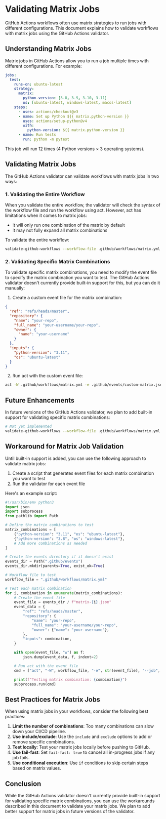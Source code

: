 # Validating Matrix Jobs

GitHub Actions workflows often use matrix strategies to run jobs with different configurations. This document explains how to validate workflows with matrix jobs using the GitHub Actions validator.

## Understanding Matrix Jobs

Matrix jobs in GitHub Actions allow you to run a job multiple times with different configurations. For example:

```yaml
jobs:
  test:
    runs-on: ubuntu-latest
    strategy:
      matrix:
        python-version: [3.8, 3.9, 3.10, 3.11]
        os: [ubuntu-latest, windows-latest, macos-latest]
    steps:
      - uses: actions/checkout@v3
      - name: Set up Python ${{ matrix.python-version }}
        uses: actions/setup-python@v4
        with:
          python-version: ${{ matrix.python-version }}
      - name: Run tests
        run: python -m pytest
```

This job will run 12 times (4 Python versions × 3 operating systems).

## Validating Matrix Jobs

The GitHub Actions validator can validate workflows with matrix jobs in two ways:

### 1. Validating the Entire Workflow

When you validate the entire workflow, the validator will check the syntax of the workflow file and run the workflow using act. However, act has limitations when it comes to matrix jobs:

- It will only run one combination of the matrix by default
- It may not fully expand all matrix combinations

To validate the entire workflow:

```bash
validate-github-workflows --workflow-file .github/workflows/matrix.yml
```

### 2. Validating Specific Matrix Combinations

To validate specific matrix combinations, you need to modify the event file to specify the matrix combination you want to test. The GitHub Actions validator doesn't currently provide built-in support for this, but you can do it manually:

1. Create a custom event file for the matrix combination:

```json
{
  "ref": "refs/heads/master",
  "repository": {
    "name": "your-repo",
    "full_name": "your-username/your-repo",
    "owner": {
      "name": "your-username"
    }
  },
  "inputs": {
    "python-version": "3.11",
    "os": "ubuntu-latest"
  }
}
```

2. Run act with the custom event file:

```bash
act -W .github/workflows/matrix.yml -e .github/events/custom-matrix.json --job test
```

## Future Enhancements

In future versions of the GitHub Actions validator, we plan to add built-in support for validating specific matrix combinations:

```bash
# Not yet implemented
validate-github-workflows --workflow-file .github/workflows/matrix.yml --matrix "python-version=3.11,os=ubuntu-latest"
```

## Workaround for Matrix Job Validation

Until built-in support is added, you can use the following approach to validate matrix jobs:

1. Create a script that generates event files for each matrix combination you want to test
1. Run the validator for each event file

Here's an example script:

```python
#!/usr/bin/env python3
import json
import subprocess
from pathlib import Path

# Define the matrix combinations to test
matrix_combinations = [
    {"python-version": "3.11", "os": "ubuntu-latest"},
    {"python-version": "3.8", "os": "windows-latest"},
    # Add more combinations as needed
]

# Create the events directory if it doesn't exist
events_dir = Path(".github/events")
events_dir.mkdir(parents=True, exist_ok=True)

# Workflow file to test
workflow_file = ".github/workflows/matrix.yml"

# Test each matrix combination
for i, combination in enumerate(matrix_combinations):
    # Create the event file
    event_file = events_dir / f"matrix-{i}.json"
    event_data = {
        "ref": "refs/heads/master",
        "repository": {
            "name": "your-repo",
            "full_name": "your-username/your-repo",
            "owner": {"name": "your-username"},
        },
        "inputs": combination,
    }

    with open(event_file, "w") as f:
        json.dump(event_data, f, indent=2)

    # Run act with the event file
    cmd = ["act", "-W", workflow_file, "-e", str(event_file), "--job", "test"]

    print(f"Testing matrix combination: {combination}")
    subprocess.run(cmd)
```

## Best Practices for Matrix Jobs

When using matrix jobs in your workflows, consider the following best practices:

1. **Limit the number of combinations**: Too many combinations can slow down your CI/CD pipeline.
1. **Use include/exclude**: Use the `include` and `exclude` options to add or remove specific combinations.
1. **Test locally**: Test your matrix jobs locally before pushing to GitHub.
1. **Use fail-fast**: Set `fail-fast: true` to cancel all in-progress jobs if any job fails.
1. **Use conditional execution**: Use `if` conditions to skip certain steps based on matrix values.

## Conclusion

While the GitHub Actions validator doesn't currently provide built-in support for validating specific matrix combinations, you can use the workarounds described in this document to validate your matrix jobs. We plan to add better support for matrix jobs in future versions of the validator.

